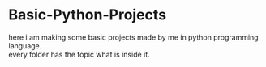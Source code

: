 # Basic-Python-Projects

here i am making some basic projects made by me in python programming language.
<br>
every folder has the topic what is inside it.
